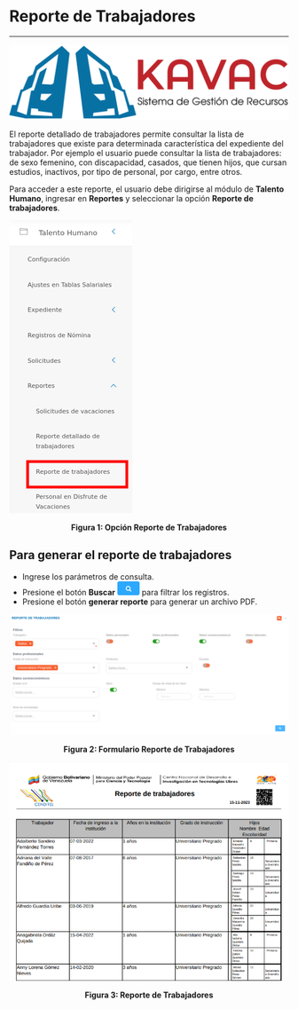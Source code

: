 # Reporte de Trabajadores
*******************

![Screenshot](../img/logokavac.png#imagen)

El reporte detallado de trabajadores permite consultar la lista de trabajadores que existe para determinada característica del expediente del trabajador. Por ejemplo el usuario puede consultar la lista de trabajadores: de sexo femenino, con discapacidad, casados, que tienen hijos, que cursan estudios, inactivos, por tipo de personal, por cargo, entre otros. 

Para acceder a este reporte, el usuario debe dirigirse al módulo de **Talento Humano**, ingresar en **Reportes** y seleccionar la opción **Reporte de trabajadores**.

![Screenshot](../img/reporte_trabajadores.png)<div style="text-align: center;font-weight: bold">Figura 1: Opción Reporte de Trabajadores</div> 

## Para generar el reporte de trabajadores
 
-   Ingrese los parámetros de consulta.  
-   Presione el botón **Buscar** ![Screenshot](../img/search.png#imagen) para filtrar los registros.
-   Presione el botón **generar reporte** para generar un archivo PDF. 


![Screenshot](../img/image70.png)<div style="text-align: center;font-weight: bold">Figura 2: Formulario Reporte de Trabajadores</div> 


![Screenshot](../img/image72.png)<div style="text-align: center;font-weight: bold">Figura 3: Reporte de Trabajadores</div> 

